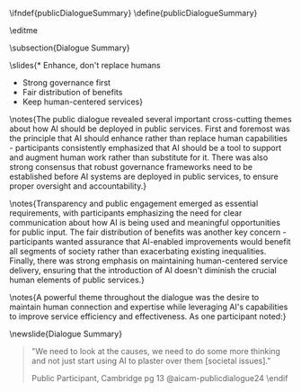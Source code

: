 \ifndef{publicDialogueSummary}
\define{publicDialogueSummary}

\editme

\subsection{Dialogue Summary}

\slides{* Enhance, don't replace humans
* Strong governance first
* Fair distribution of benefits
* Keep human-centered services}

\notes{The public dialogue revealed several important cross-cutting themes about how AI should be deployed in public services. First and foremost was the principle that AI should enhance rather than replace human capabilities - participants consistently emphasized that AI should be a tool to support and augment human work rather than substitute for it. There was also strong consensus that robust governance frameworks need to be established before AI systems are deployed in public services, to ensure proper oversight and accountability.}

\notes{Transparency and public engagement emerged as essential requirements, with participants emphasizing the need for clear communication about how AI is being used and meaningful opportunities for public input. The fair distribution of benefits was another key concern - participants wanted assurance that AI-enabled improvements would benefit all segments of society rather than exacerbating existing inequalities. Finally, there was strong emphasis on maintaining human-centered service delivery, ensuring that the introduction of AI doesn't diminish the crucial human elements of public services.}

\notes{A powerful theme throughout the dialogue was the desire to maintain human connection and expertise while leveraging AI's capabilities to improve service efficiency and effectiveness. As one participant noted:}

\newslide{Dialogue Summary}

> "We need to look at the causes, we need to do some more thinking and not just start using AI to plaster over them [societal issues]." 
>
> Public Participant, Cambridge pg 13 @aicam-publicdialogue24
\endif
